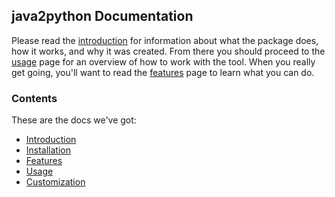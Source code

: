 ## java2python Documentation

Please read the
[introduction](https://github.com/natural/java2python/tree/master/doc/intro.md)
for information about what the package does, how it works, and why it was
created.  From there you should proceed to the
[usage](https://github.com/natural/java2python/tree/master/doc/usage.md) page
for an overview of how to work with the tool.  When you really get going,
you'll want to read the
[features](https://github.com/natural/java2python/tree/master/doc/features.md)
page to learn what you can do.


### Contents

These are the docs we've got:

* [Introduction](https://github.com/natural/java2python/tree/master/doc/intro.md)
* [Installation](https://github.com/natural/java2python/tree/master/doc/install.md)
* [Features](https://github.com/natural/java2python/tree/master/doc/features.md)
* [Usage](https://github.com/natural/java2python/tree/master/doc/usage.md)
* [Customization](https://github.com/natural/java2python/tree/master/doc/customization.md)
